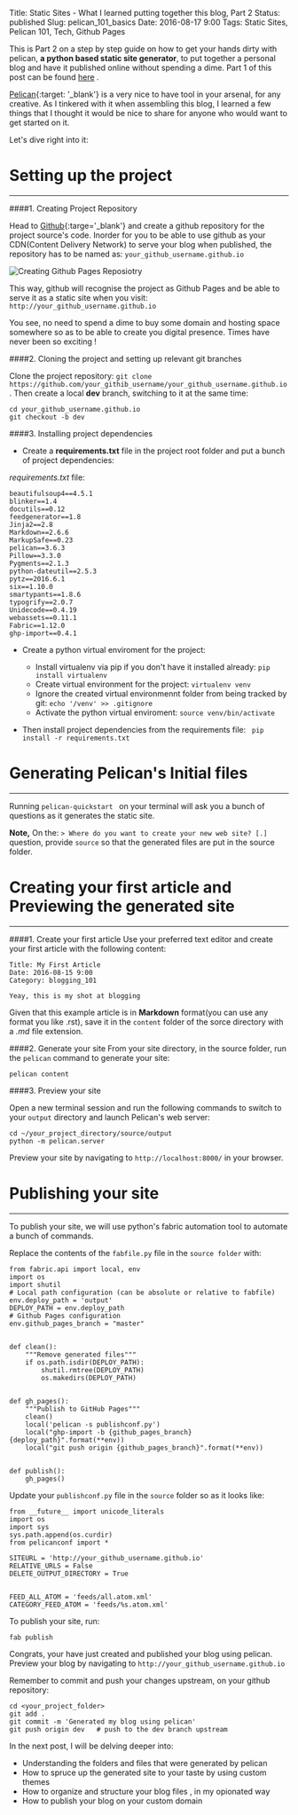 Title: Static Sites - What I learned putting together this blog, Part 2
Status: published
Slug: pelican_101_basics
Date: 2016-08-17 9:00
Tags: Static Sites, Pelican 101, Tech, Github Pages

<!-- PELICAN_BEGIN_SUMMARY -->
This is Part 2 on a step by step guide on how to get your hands dirty with  pelican, **a python based static site generator**, to put together a personal blog and have it published online without spending a dime. Part 1 of this post can be found [here]({filename}/blog/tech/static_sites.md) .

<!-- PELICAN_END_SUMMARY -->

[Pelican](http://docs.getpelican.com/en/3.6.3/index.html){:target: '_blank'} is a very nice to have tool in your  arsenal,  for any creative. As I tinkered with it when assembling this blog, I learned a few things that I thought it would be nice to share for anyone who would want to get started on it.

Let's dive right into it:

# Setting up the project
-------------------------

####1.  Creating Project Repository

Head to [Github](http://github.com){:targe='_blank'} and create a github repository for the project source's code. Inorder for you to be able to use github as your CDN(Content Delivery Network) to serve your blog when published, the repository has to be named as: ```your_github_username.github.io```

![Creating Github Pages Reposiotry]({filename}gh_pages.png)

This way, github will recognise the project as Github Pages and be able to serve it as a static site when you visit:
```http://your_github_username.github.io```

You see, no need to spend a dime to buy some domain and hosting space somewhere so as to be able to create you digital presence. Times have never been so exciting !

####2. Cloning the project and setting up relevant git branches

 Clone the project repository:
    ```git clone https://github.com/your_githib_username/your_github_username.github.io``` .
Then create a local **dev** branch, switching to it at the same time:

    cd your_github_username.github.io
    git checkout -b dev


####3. Installing project dependencies

- Create a **requirements.txt** file in the project root folder and put a bunch of project dependencies:

*requirements.txt* file:

    beautifulsoup4==4.5.1
    blinker==1.4
    docutils==0.12
    feedgenerator==1.8
    Jinja2==2.8
    Markdown==2.6.6
    MarkupSafe==0.23
    pelican==3.6.3
    Pillow==3.3.0
    Pygments==2.1.3
    python-dateutil==2.5.3
    pytz==2016.6.1
    six==1.10.0
    smartypants==1.8.6
    typogrify==2.0.7
    Unidecode==0.4.19
    webassets==0.11.1
    Fabric==1.12.0
    ghp-import==0.4.1

- Create  a python virtual enviroment for the project:
    - Install virtualenv via pip if you don't have it installed already:
        ```pip install virtualenv```
    - Create virtual environment for the project:
        ```virtualenv venv```
    - Ignore the  created virtual environmennt folder from being tracked by git:
        ```echo '/venv' >> .gitignore```
    - Activate the python virtual enviroment:
        ```source venv/bin/activate```

- Then install project dependencies from the requirements file:
   ``` pip install -r requirements.txt```


#  Generating Pelican's Initial files
---------------------------------------
Running ```pelican-quickstart ``` on your terminal will ask you a bunch of questions as it generates the static site.

**Note,** On the:  ```> Where do you want to create your new web site? [.]``` question, provide ```source``` so
that the generated files are put in the source folder.

#  Creating your first article and Previewing the generated site
-----------------------------------------------------------------------

####1. Create your first article
Use your preferred text editor and create your first article with the following content:

```
Title: My First Article
Date: 2016-08-15 9:00
Category: blogging_101

Yeay, this is my shot at blogging
```
Given that this example article is in **Markdown** format(you can use any format you like .rst), save it
in the ```content``` folder of the sorce directory with a *.md* file extension.

####2. Generate your site
From your site directory, in the source folder, run the ``pelican`` command to generate your site:

    pelican content

####3. Preview your site

Open a new terminal session and run the following commands to switch to your
``output`` directory and launch Pelican's web server:

    cd ~/your_project_directory/source/output
    python -m pelican.server

Preview your site by navigating to ```http://localhost:8000/``` in your browser.


# Publishing your site
-----------------------------------------------------------------------
To publish your site, we will use python's fabric automation tool to automate a bunch of commands.

Replace the contents of the ```fabfile.py``` file in the ```source folder``` with:

    from fabric.api import local, env
    import os
    import shutil
    # Local path configuration (can be absolute or relative to fabfile)
    env.deploy_path = 'output'
    DEPLOY_PATH = env.deploy_path
    # Github Pages configuration
    env.github_pages_branch = "master"


    def clean():
        """Remove generated files"""
        if os.path.isdir(DEPLOY_PATH):
            shutil.rmtree(DEPLOY_PATH)
            os.makedirs(DEPLOY_PATH)


    def gh_pages():
        """Publish to GitHub Pages"""
        clean()
        local('pelican -s publishconf.py')
        local("ghp-import -b {github_pages_branch} {deploy_path}".format(**env))
        local("git push origin {github_pages_branch}".format(**env))


    def publish():
        gh_pages()


Update your ```publishconf.py``` file in the ```source``` folder so as it looks like:

    from __future__ import unicode_literals
    import os
    import sys
    sys.path.append(os.curdir)
    from pelicanconf import *

    SITEURL = 'http://your_github_username.github.io'
    RELATIVE_URLS = False
    DELETE_OUTPUT_DIRECTORY = True


    FEED_ALL_ATOM = 'feeds/all.atom.xml'
    CATEGORY_FEED_ATOM = 'feeds/%s.atom.xml'


To publish your site, run:

    fab publish


Congrats, your have just created and published your blog using pelican. Preview your blog by navigating to ```http://your_github_username.github.io```

Remember to commit and push your changes upstream, on your github repository:

    cd <your_project_folder>
    git add .
    git commit -m 'Generated my blog using pelican'
    git push origin dev   # push to the dev branch upstream


In the next post, I will be delving deeper into:

- Understanding the folders and files that were generated by pelican
- How to spruce up the generated site to your taste by using custom themes
- How to organize and structure your blog files , in my opionated way
- How to publish your blog on your custom domain
